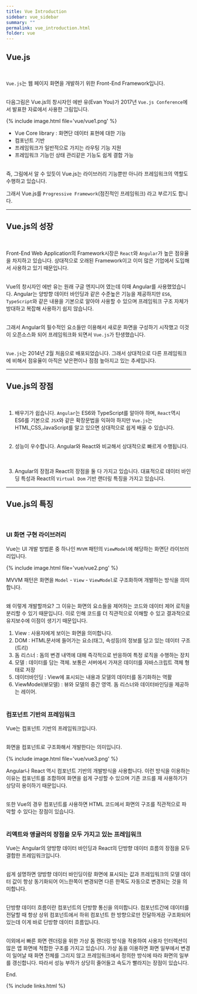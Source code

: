 ```yaml
---
title: Vue Introduction
sidebar: vue_sidebar
summary: ""
permalink: vue_introduction.html
folder: vue
---
```


## Vue.js
<br>

`Vue.js`는 웹 페이지 화면을 개발하기 위한 Front-End Framework입니다.
<br><br>

다음그림은 Vue.js의 창시자인 에반 유(Evan You)가 2017년 `Vue.js Conference`에서 발표한 자료에서 사용한 그림입니다.

{% include image.html
file='vue/vue1.png'
%}
<br>

- Vue Core library : 화면단 데이터 표현에 대한 기능
- 컴포넌트 기반
- 프레임워크가 일반적으로 가지는 라우팅 기능 지원
- 프레임워크 기능인 상태 관리같은 기능도 쉽게 결합 가능
<br><br>

즉, 그림에서 알 수 있듯이 Vue.js는 라이브러리 기능뿐만 아니라 프레임워크의 역할도 수행하고 있습니다. 

그래서 Vue.js를 `Progressive Framework`(점진적인 프레임워크) 라고 부르기도 합니다. 

---

## Vue.js의 성장
<br>

Front-End Web Application의 Framework시장은 `React`와 `Angular`가 높은 점유율을 차지하고 있습니다. 
상대적으로 오래된 Framework이고 이미 많은 기업에서 도입해서 사용하고 있기 때문입니다.
<br><br>

Vue의 창시자인 에반 유는 원래 구글 엔지니어 였는데 이때 Angular를 사용했었습니다. Angular는 양방향 데이터 바인딩과
같은 수준높은 기능을 제공하지만 `ES6`, `TypeScript`와 같은 내용을 기본으로 알아야 사용할 수 있으며 프레임워크 구조 자체가
방대하고 복잡해 사용하기 쉽지 않습니다. 
<br><br>

그래서 Angular의 필수적인 요소들만 이용해서 새로운 화면을 구성하기 시작했고 이것이 오픈소스화 되어 프레임워크화 되면서
`Vue.js`가 탄생했습니다.
<br><br>

`Vue.js`는 2014년 2월 처음으로 배포되었습니다. 그래서 상대적으로 다른 프레임워크에 비해서 점유율이 아직은 낮은편이나
점점 높아지고 있는 추세입니다. 

---

## Vue.js의 장점
<br>

1. 배우기가 쉽습니다. `Angular`는 ES6와 TypeScript를 알아야 하며, `React`역시 ES6를 기본으로 `JSX`와 같은 확장문법을 
익혀야 하지만 `Vue.js`는 HTML,CSS,JavaScript를 알고 있으면 상대적으로 쉽게 배울 수 있습니다. 
<br><br>

2. 성능이 우수합니다. Angular와 React와 비교해서 상대적으로 빠르게 수행됩니다.  
<br><br>

3. Angular의 장점과 React의 장점을 둘 다 가지고 있습니다. 대표적으로 데이터 바인딩 특성과 React의 `Virtual Dom` 기반 
랜더링 특징을 가지고 있습니다. 

---

## Vue.js의 특징
<br>

### UI 화면 구현 라이브러리

Vue는 UI 개발 방법론 중 하나인 `MVVM` 패턴의 `ViewModel`에 해당하는 화면단 라이브러리입니다.

{% include image.html
file='vue/vue2.png'
%}
<br>

MVVM 패턴은 화면을 `Model` - `View` - `ViewModel`로 구조화하며 개발하는 방식을 의미합니다. 
<br><br>

왜 이렇게 개발할까요? 그 이유는 화면의 요소들을 제어하는 코드와 데이터 제어 로직을 분리할 수 있기 때문입니다. 
이로 인해 코드를 더 직관적으로 이해할 수 있고 결과적으로 유지보수에 이점이 생기기 때문입니다. 
<br>

1. View : 사용자에게 보이는 화면을 의미합니다. 
2. DOM : HTML문서에 들어가는 요소(태그, 속성등)의 정보를 담고 있는 데이터 구조(트리)
3. 돔 리스너 : 돔의 변경 내역에 대해 즉각적으로 반응하여 특정 로직을 수행하는 장치
4. 모델 : 데이터를 담는 객체. 보통은 서버에서 가져온 데이터를 자바스크립트 객체 형태로 저장
5. 데이터바인딩 : View에 표시되는 내용과 모델의 데이터를 동기화하는 역활
6. ViewModel(뷰모델) : 뷰와 모델의 중간 영역. 돔 리스너와 데이터바인딩을 제공하는 레이어.
<br><br>

### 컴포넌트 기반의 프레임워크

Vue는 컴포넌트 기반의 프레임워크입니다. 
<br><br>

화면을 컴포넌트로 구조화해서 개발한다는 의미입니다. 

{% include image.html
file='vue/vue3.png'
%}
<br>

Angular나 React 역시 컴포넌트 기반의 개발방식을 사용합니다. 이런 방식을 이용하는 이유는 컴포넌트를 조합하여 
화면을 쉽게 구성할 수 있으며 기존 코드를 재 사용하기가 상당히 용이하기 때문입니다.
<br><br>

또한 Vue의 경우 컴포넌트를 사용하면 HTML 코드에서 화면의 구조를 직관적으로 파악할 수 있다는 장점이 있습니다. 
<br><br>

### 리액트와 앵귤러의 장점을 모두 가지고 있는 프레임워크

Vue는 Angular의 양방향 데이터 바인딩과 React의 단방향 데이터 흐름의 장점을 모두 결합한 프레임워크입니다. 
<br><br>

쉽게 설명하면 양방향 데이터 바인딩이랑 화면에 표시되는 값과 프레임워크의 모델 데이터 값이 항상 동기화되어
어느한쪽이 변경되면 다른 한쪽도 자동으로 변경되는 것을 의미합니다. 
<br><br>

단방향 데이터 흐름이란 컴포넌트의 단방향 통신을 의미합니다. 컴포넌트간에 데이터를 전달할 때 항상 상위 컴포넌트에서
하위 컴포넌트 한 방향으로만 전달하게끔 구조화되어 있는데 이게 바로 단방향 데이터 흐름입니다. 
<br><br>

이외에서 빠른 화면 렌더링을 위한 가상 돔 렌더링 방식을 적용하여 사용자 인터렉션이 많은 앱 화면에 적합한 구조를
가지고 있습니다. 가상 돔을 이용하면 화면 일부에서 변경이 일어날 때 화면 전체를 그리지 않고 프레임워크에서 정의한
방식에 따라 화면의 일부를 갱신합니다. 따라서 성능 부하가 상당히 줄어들고 속도가 빨라지는 장점이 있습니다. 




End.

{% include links.html %}
